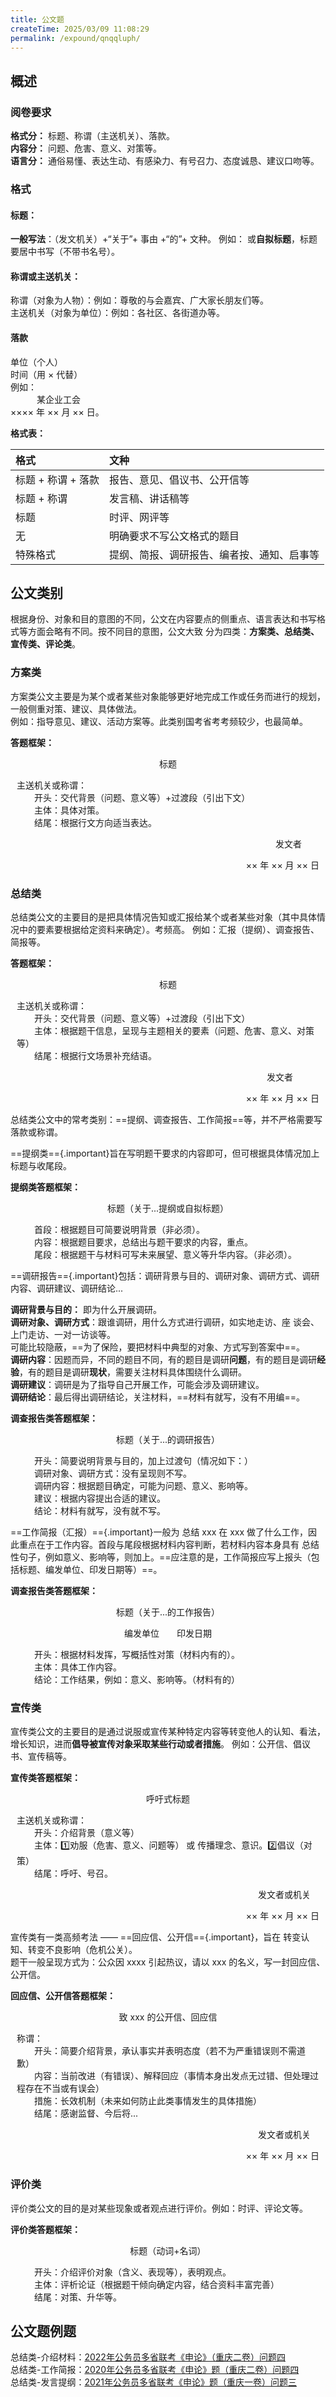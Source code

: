 ```yaml
---
title: 公文题
createTime: 2025/03/09 11:08:29
permalink: /expound/qnqqluph/
---
```


<style>
.document-format-border{
    border: 1px solid var(--vp-c-border);
    border-radius: 4px;
    padding: 0 10px;
}
</style>

## 概述

### 阅卷要求
**格式分：** 标题、称谓（主送机关）、落款。  
**内容分：** 问题、危害、意义、对策等。  
**语言分：**  通俗易懂、表达生动、有感染力、有号召力、态度诚恳、建议口吻等。

### 格式

#### 标题：
**一般写法**：（发文机关）+“关于”+ 事由 +“的”+ 文种。 例如：
或**自拟标题**，标题要居中书写（不带书名号）。  

#### 称谓或主送机关：
称谓（对象为人物）：例如：尊敬的与会嘉宾、广大家长朋友们等。  
主送机关（对象为单位）：例如：各社区、各街道办等。  

#### 落款
单位（个人）  
时间（用 × 代替）  
例如：  
&emsp;&emsp;&emsp;某企业工会  
×××× 年 ×× 月 ×× 日。

**格式表：**

| 格式           | 文种                     |
|:-------------|:-----------------------|
| 标题 + 称谓 + 落款 | 报告、意见、倡议书、公开信等         |
| 标题 + 称谓      | 发言稿、讲话稿等               |
| 标题           | 时评、网评等                 |
| 无            | 明确要求不写公文格式的题目          |
| 特殊格式         | 提纲、简报、调研报告、编者按、通知、启事等  |


## 公文类别
根据身份、对象和目的意图的不同，公文在内容要点的侧重点、语言表达和书写格式等方面会略有不同。按不同目的意图，公文大致
分为四类：**方案类、总结类、宣传类、评论类**。

### 方案类

方案类公文主要是为某个或者某些对象能够更好地完成工作或任务而进行的规划，一般侧重对策、建议、具体做法。  
例如：指导意见、建议、活动方案等。此类别国考省考考频较少，也最简单。

**答题框架：**

<div class="document-format-border">
<p align="center">标题</p>

主送机关或称谓：  
&emsp;&emsp;开头：交代背景（问题、意义等）+过渡段（引出下文）  
&emsp;&emsp;主体：具体对策。  
&emsp;&emsp;结尾：根据行文方向适当表达。
<p align="right">发文者&emsp;&emsp;</p>
<p align="right">×× 年 ×× 月 ×× 日</p>

</div>

### 总结类
总结类公文的主要目的是把具体情况告知或汇报给某个或者某些对象（其中具体情况中的要素要根据给定资料来确定）。考频高。
例如：汇报（提纲）、调查报告、简报等。

**答题框架：**
<div class="document-format-border">
<p align="center">标题</p>   

主送机关或称谓：  
&emsp;&emsp;开头：交代背景（问题、意义等）+过渡段（引出下文）  
&emsp;&emsp;主体：根据题干信息，呈现与主题相关的要素（问题、危害、意义、对策等）  
&emsp;&emsp;结尾：根据行文场景补充结语。
<p align="right">发文者&emsp;&emsp;&emsp;</p>
<p align="right">×× 年 ×× 月 ×× 日</p>
</div>

总结类公文中的常考类别：==提纲、调查报告、工作简报==等，并不严格需要写落款或称谓。  

==提纲类=={.important}旨在写明题干要求的内容即可，但可根据具体情况加上标题与收尾段。

**提纲类答题框架：**
<div class="document-format-border">
<p align="center">标题（关于...提纲或自拟标题）</p>   

&emsp;&emsp;首段：根据题目可简要说明背景（非必须）。  
&emsp;&emsp;内容：根据题目要求，总结出与题干要求的内容，重点。  
&emsp;&emsp;尾段：根据题干与材料可写未来展望、意义等升华内容。（非必须）。  

</div>



==调研报告=={.important}包括：调研背景与目的、调研对象、调研方式、调研内容、调研建议、调研结论...  

**调研背景与目的：** 即为什么开展调研。  
**调研对象、调研方式**：跟谁调研，用什么方式进行调研，如实地走访、座 谈会、上门走访、一对一访谈等。  
可能比较隐蔽，==为了保险，要把材料中典型的对象、方式写到答案中==。  
**调研内容**：因题而异，不同的题目不同，有的题目是调研**问题**，有的题目是调研**经验**，有的题目是调研**现状**，需要关注材料具体围绕什么调研。  
**调研建议**：调研是为了指导自己开展工作，可能会涉及调研建议。  
**调研结论**：最后得出调研结论，关注材料，==材料有就写，没有不用编==。  

**调查报告类答题框架：**
<div class="document-format-border">
<p align="center">标题（关于...的调研报告）</p>   

&emsp;&emsp;开头：简要说明背景与目的，加上过渡句（情况如下：）  
&emsp;&emsp;调研对象、调研方式：没有呈现则不写。  
&emsp;&emsp;调研内容：根据题目确定，可能为问题、意义、影响等。  
&emsp;&emsp;建议：根据内容提出合适的建议。  
&emsp;&emsp;结论：材料有就写，没有就不写。  

</div>

==工作简报（汇报）=={.important}一般为 总结 xxx 在 xxx 做了什么工作，因此重点在于工作内容。首段与尾段根据材料内容判断，若材料内容本身具有
总结性句子，例如意义、影响等，则加上。==应注意的是，工作简报应写上报头（包括标题、编发单位、印发日期等）==。

**调查报告类答题框架：**

<div class="document-format-border">
<p align="center">标题（关于...的工作报告）</p>   
<p align="center">编发单位&emsp;&emsp;印发日期</p>   

&emsp;&emsp;开头：根据材料发挥，写概括性对策（材料内有的）。  
&emsp;&emsp;主体：具体工作内容。  
&emsp;&emsp;结论：工作结果，例如：意义、影响等。（材料有的）  

</div>

### 宣传类

宣传类公文的主要目的是通过说服或宣传某种特定内容等转变他人的认知、看法，增长知识，进而**倡导被宣传对象采取某些行动或者措施**。
例如：公开信、倡议书、宣传稿等。

**宣传类答题框架：**
<div class="document-format-border">
<p align="center">呼吁式标题</p>

主送机关或称谓：  
&emsp;&emsp;开头：介绍背景（意义等）  
&emsp;&emsp;主体：1️⃣劝服（危害、意义、问题等） 或 传播理念、意识。2️⃣倡议（对策）  
&emsp;&emsp;结尾：呼吁、号召。
<p align="right">发文者或机关&emsp;</p>
<p align="right">×× 年 ×× 月 ×× 日</p>

</div>

宣传类有一类高频考法 —— ==回应信、公开信=={.important}，旨在 转变认知、转变不良影响（危机公关）。  
题干一般呈现方式为：公众因 xxxx 引起热议，请以 xxx 的名义，写一封回应信、公开信。

**回应信、公开信答题框架：**

<div class="document-format-border">
<p align="center">致 xxx 的公开信、回应信</p>

称谓：  
&emsp;&emsp;开头：简要介绍背景，承认事实并表明态度（若不为严重错误则不需道歉）  
&emsp;&emsp;内容：当前改进（有错误）、解释回应（事情本身出发点无过错、但处理过程存在不当或有误会）  
&emsp;&emsp;措施：长效机制（未来如何防止此类事情发生的具体措施）  
&emsp;&emsp;结尾：感谢监督、今后将...  
<p align="right">发文者或机关&emsp;</p>
<p align="right">×× 年 ×× 月 ×× 日</p>

</div>


### 评价类
评价类公文的目的是对某些现象或者观点进行评价。例如：时评、评论文等。

**评价类答题框架：**

<div class="document-format-border">
<p align="center">标题（动词+名词）</p>

&emsp;&emsp;开头：介绍评价对象（含义、表现等），表明观点。  
&emsp;&emsp;主体：评析论证（根据题干倾向确定内容，结合资料丰富完善）  
&emsp;&emsp;结尾：对策、升华等。  

</div>



## 公文题例题
总结类-介绍材料：[2022年公务员多省联考《申论》（重庆二卷）问题四](https://spa.fenbi.com/shenlun/zhenti/shenlun/201727?checkId=DGsR61Ru)  
总结类-工作简报：[2020年公务员多省联考《申论》题（重庆二卷）问题四](https://spa.fenbi.com/shenlun/zhenti/shenlun/101435?checkId=D2sR6FVs)  
总结类-发言提纲：[2021年公务员多省联考《申论》题（重庆一卷）问题三](https://spa.fenbi.com/shenlun/zhenti/shenlun/127069?checkId=D2kX7FBg)


